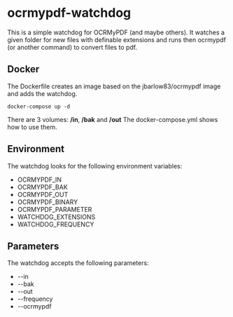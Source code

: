 # ocrmypdf-watchdog

This is a simple watchdog for OCRMyPDF (and maybe others). It watches a given folder for new files with definable extensions and runs then ocrmypdf (or another command) to convert files to pdf.

## Docker

The Dockerfile creates an image based on the jbarlow83/ocrmypdf image and adds the watchdog.

    docker-compose up -d
 
 There are 3 volumes: <b>/in</b>, <b>/bak</b> and <b>/out</b>
 The docker-compose.yml shows how to use them.
 
 ## Environment
 
The watchdog looks for the following environment variables:
 
* OCRMYPDF_IN
* OCRMYPDF_BAK
* OCRMYPDF_OUT
* OCRMYPDF_BINARY
* OCRMYPDF_PARAMETER
* WATCHDOG_EXTENSIONS
* WATCHDOG_FREQUENCY

## Parameters

The watchdog accepts the following parameters:

* --in <in-path>
* --bak <backup-path>
* --out <out-path>
* --frequency <in seconds>
* --ocrmypdf <path and name of the executable>
